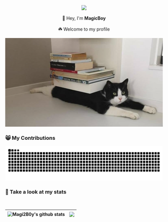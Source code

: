 <div align="center">
  <img src="https://user-images.githubusercontent.com/5679180/79618120-0daffb80-80be-11ea-819e-d2b0fa904d07.gif" width="27px">
  
  👋  Hey, I'm **MagicBoy**
  <br><br>
  ☘️  Welcome to my profile
</div>

<img src="https://github.com/Magi2B0y/Magi2B0y/blob/main/attachments/cat.jpg">

### 😸 My Contributions
 
<img src="https://raw.githubusercontent.com/Magi2B0y/Magi2B0y/main/assets/github-contribution-grid-snake.svg" />
<br>
  
### 🍉 Take a look at my stats
<br>

| <a> <img align="center" src="https://github-readme-stats.vercel.app/api?username=Magi2B0y&show_icons=true&include_all_commits=true&theme=buefy&hide_border=true" alt="Magi2B0y's github stats" /> </a> | <a> <img align="center" src="https://github-readme-stats.vercel.app/api/top-langs/?username=Magi2B0y&layout=compact&theme=buefy&hide_border=true" /> </a> | 
| ------------- | ------------- |


